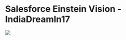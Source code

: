 # Salesforce Einstein Vision - IndiaDreamIn17
<img src="https://media.giphy.com/media/3oz8xswGQr6wBVKAwM/giphy.gif"/>
